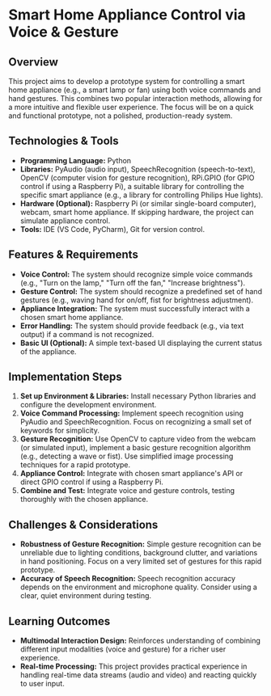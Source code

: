 # Smart Home Appliance Control via Voice & Gesture

## Overview

This project aims to develop a prototype system for controlling a smart home appliance (e.g., a smart lamp or fan) using both voice commands and hand gestures. This combines two popular interaction methods, allowing for a more intuitive and flexible user experience. The focus will be on a quick and functional prototype, not a polished, production-ready system.

## Technologies & Tools

* **Programming Language:** Python
* **Libraries:** PyAudio (audio input), SpeechRecognition (speech-to-text), OpenCV (computer vision for gesture recognition), RPi.GPIO (for GPIO control if using a Raspberry Pi), a suitable library for controlling the specific smart appliance (e.g., a library for controlling Philips Hue lights).
* **Hardware (Optional):** Raspberry Pi (or similar single-board computer), webcam, smart home appliance.  If skipping hardware, the project can simulate appliance control.
* **Tools:** IDE (VS Code, PyCharm), Git for version control.

## Features & Requirements

- **Voice Control:**  The system should recognize simple voice commands (e.g., "Turn on the lamp," "Turn off the fan," "Increase brightness").
- **Gesture Control:** The system should recognize a predefined set of hand gestures (e.g., waving hand for on/off, fist for brightness adjustment).
- **Appliance Integration:** The system must successfully interact with a chosen smart home appliance.
- **Error Handling:** The system should provide feedback (e.g., via text output) if a command is not recognized.
- **Basic UI (Optional):** A simple text-based UI displaying the current status of the appliance.


## Implementation Steps

1. **Set up Environment & Libraries:** Install necessary Python libraries and configure the development environment.
2. **Voice Command Processing:** Implement speech recognition using PyAudio and SpeechRecognition.  Focus on recognizing a small set of keywords for simplicity.
3. **Gesture Recognition:** Use OpenCV to capture video from the webcam (or simulated input), implement a basic gesture recognition algorithm (e.g., detecting a wave or fist).  Use simplified image processing techniques for a rapid prototype.
4. **Appliance Control:** Integrate with chosen smart appliance's API or direct GPIO control if using a Raspberry Pi.
5. **Combine and Test:** Integrate voice and gesture controls, testing thoroughly with the chosen appliance.


## Challenges & Considerations

- **Robustness of Gesture Recognition:**  Simple gesture recognition can be unreliable due to lighting conditions, background clutter, and variations in hand positioning. Focus on a very limited set of gestures for this rapid prototype.
- **Accuracy of Speech Recognition:**  Speech recognition accuracy depends on the environment and microphone quality. Consider using a clear, quiet environment during testing.


## Learning Outcomes

- **Multimodal Interaction Design:**  Reinforces understanding of combining different input modalities (voice and gesture) for a richer user experience.
- **Real-time Processing:**  This project provides practical experience in handling real-time data streams (audio and video) and reacting quickly to user input.

